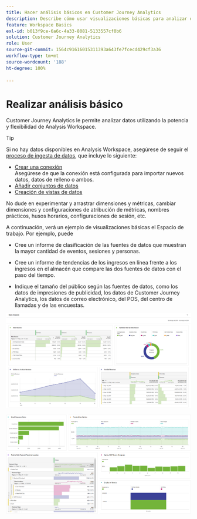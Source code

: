 ```yaml
---
title: Hacer análisis básicos en Customer Journey Analytics
description: Describe cómo usar visualizaciones básicas para analizar datos en Customer Journey Analytics
feature: Workspace Basics
exl-id: b013f9ce-6a6c-4a33-8081-5133557cf0b6
solution: Customer Journey Analytics
role: User
source-git-commit: 1564c91616015311393a643fe7fcecd429cf3a36
workflow-type: tm+mt
source-wordcount: '188'
ht-degree: 100%

---
```


# Realizar análisis básico

Customer Journey Analytics le permite analizar datos utilizando la potencia y flexibilidad de Analysis Workspace.

>[!TIP]
>
>Si no hay datos disponibles en Analysis Workspace, asegúrese de seguir el [proceso de ingesta de datos](/help/data-ingestion/data-ingestion.md), que incluye lo siguiente:<ul><li>[Crear una conexión](/help/connections/create-connection.md#create-and-configure-the-connection) </br>Asegúrese de que la conexión está configurada para importar nuevos datos, datos de relleno o ambos.</li><li>[Añadir conjuntos de datos](/help/connections/create-connection.md#add-and-configure-datasets)</li><li>[Creación de vistas de datos](/help/data-views/create-dataview.md)</li></ul>

No dude en experimentar y arrastrar dimensiones y métricas, cambiar dimensiones y configuraciones de atribución de métricas, nombres prácticos, husos horarios, configuraciones de sesión, etc.

A continuación, verá un ejemplo de visualizaciones básicas el Espacio de trabajo. Por ejemplo, puede

* Cree un informe de clasificación de las fuentes de datos que muestran la mayor cantidad de eventos, sesiones y personas.

* Cree un informe de tendencias de los ingresos en línea frente a los ingresos en el almacén que compare las dos fuentes de datos con el paso del tiempo.

* Indique el tamaño del público según las fuentes de datos, como los datos de impresiones de publicidad, los datos de Customer Journey Analytics, los datos de correo electrónico, del POS, del centro de llamadas y de las encuestas.

![Ejemplos de visualización de gráficos de análisis básicos. ](assets/cja-basic-analysis.png)

![Más ejemplos de visualizaciones de gráficos de análisis básicos](assets/cja-basic-analysis2.png)
